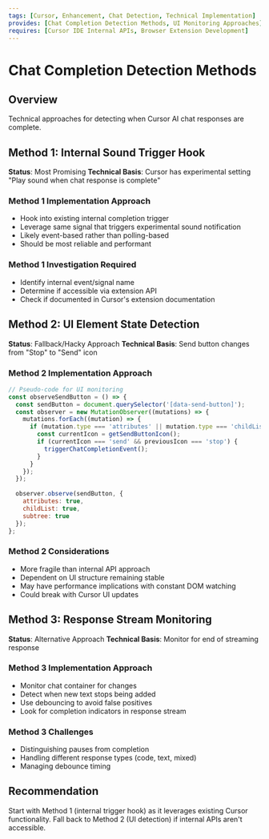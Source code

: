 ```yaml
---
tags: [Cursor, Enhancement, Chat Detection, Technical Implementation]
provides: [Chat Completion Detection Methods, UI Monitoring Approaches]
requires: [Cursor IDE Internal APIs, Browser Extension Development]
---
```


# Chat Completion Detection Methods

## Overview

Technical approaches for detecting when Cursor AI chat responses are complete.

## Method 1: Internal Sound Trigger Hook

**Status**: Most Promising
**Technical Basis**: Cursor has experimental setting "Play sound when chat response is complete"

### Method 1 Implementation Approach

- Hook into existing internal completion trigger
- Leverage same signal that triggers experimental sound notification
- Likely event-based rather than polling-based
- Should be most reliable and performant

### Method 1 Investigation Required

- Identify internal event/signal name
- Determine if accessible via extension API
- Check if documented in Cursor's extension documentation

## Method 2: UI Element State Detection  

**Status**: Fallback/Hacky Approach
**Technical Basis**: Send button changes from "Stop" to "Send" icon

### Method 2 Implementation Approach

```javascript
// Pseudo-code for UI monitoring
const observeSendButton = () => {
  const sendButton = document.querySelector('[data-send-button]');
  const observer = new MutationObserver((mutations) => {
    mutations.forEach((mutation) => {
      if (mutation.type === 'attributes' || mutation.type === 'childList') {
        const currentIcon = getSendButtonIcon();
        if (currentIcon === 'send' && previousIcon === 'stop') {
          triggerChatCompletionEvent();
        }
      }
    });
  });
  
  observer.observe(sendButton, {
    attributes: true,
    childList: true,
    subtree: true
  });
};
```

### Method 2 Considerations

- More fragile than internal API approach
- Dependent on UI structure remaining stable
- May have performance implications with constant DOM watching
- Could break with Cursor UI updates

## Method 3: Response Stream Monitoring

**Status**: Alternative Approach
**Technical Basis**: Monitor for end of streaming response

### Method 3 Implementation Approach

- Monitor chat container for changes
- Detect when new text stops being added
- Use debouncing to avoid false positives
- Look for completion indicators in response stream

### Method 3 Challenges

- Distinguishing pauses from completion
- Handling different response types (code, text, mixed)
- Managing debounce timing

## Recommendation

Start with Method 1 (internal trigger hook) as it leverages existing Cursor functionality. Fall back to Method 2 (UI detection) if internal APIs aren't accessible.
